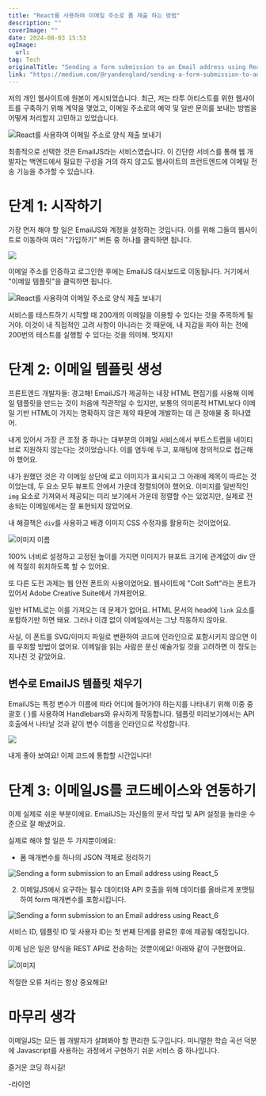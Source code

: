 ```yaml
---
title: "React를 사용하여 이메일 주소로 폼 제출 하는 방법"
description: ""
coverImage: ""
date: 2024-08-03 15:53
ogImage: 
  url: 
tag: Tech
originalTitle: "Sending a form submission to an Email address using React"
link: "https://medium.com/@ryandengland/sending-a-form-submission-to-an-email-address-using-react-9578737e4223"
---
```




저의 개인 웹사이트에 원본이 게시되었습니다. 최근, 저는 타투 아티스트를 위한 웹사이트를 구축하기 위해 계약을 맺었고, 이메일 주소로의 예약 및 일반 문의를 보내는 방법을 어떻게 처리할지 고민하고 있었습니다.

![React를 사용하여 이메일 주소로 양식 제출 보내기](/assets/img/Sending-a-form-submission-to-an-Email-address-using-React_0.png)

최종적으로 선택한 것은 EmailJS라는 서비스였습니다. 이 간단한 서비스를 통해 웹 개발자는 백엔드에서 필요한 구성을 거의 하지 않고도 웹사이트의 프런트엔드에 이메일 전송 기능을 추가할 수 있습니다.

<div class="content-ad"></div>

# 단계 1: 시작하기

가장 먼저 해야 할 일은 EmailJS와 계정을 설정하는 것입니다. 이를 위해 그들의 웹사이트로 이동하여 여러 "가입하기" 버튼 중 하나를 클릭하면 됩니다.

<img src="/assets/img/Sending-a-form-submission-to-an-Email-address-using-React_1.png" />

이메일 주소를 인증하고 로그인한 후에는 EmailJS 대시보드로 이동됩니다. 거기에서 "이메일 템플릿"을 클릭하면 됩니다.

<div class="content-ad"></div>

![React를 사용하여 이메일 주소로 양식 제출 보내기](/assets/img/Sending-a-form-submission-to-an-Email-address-using-React_2.png)

서비스를 테스트하기 시작할 때 200개의 이메일을 이용할 수 있다는 것을 주목하게 될 거야. 이것이 내 직접적인 고려 사항이 아니라는 것 때문에, 내 지갑을 파야 하는 전에 200번의 테스트를 실행할 수 있다는 것을 의미해. 멋지지!

# 단계 2: 이메일 템플릿 생성

프론트엔드 개발자들: 경고해! EmailJS가 제공하는 내장 HTML 편집기를 사용해 이메일 템플릿을 만드는 것이 처음에 직관적일 수 있지만, 보통의 의미론적 HTML보다 이메일 기반 HTML이 가지는 명확하지 않은 제약 때문에 개발하는 데 큰 장애물 중 하나였어.

<div class="content-ad"></div>

내게 있어서 가장 큰 조정 중 하나는 대부분의 이메일 서비스에서 부트스트랩을 네이티브로 지원하지 않는다는 것이었습니다. 이를 염두에 두고, 포매팅에 창의적으로 접근해야 했어요.

내가 원했던 것은 각 이메일 상단에 로고 이미지가 표시되고 그 아래에 제목이 따르는 것이었는데, 두 요소 모두 뷰포트 안에서 가운데 정렬되어야 했어요. 이미지를 일반적인 `img` 요소로 가져와서 제공되는 미리 보기에서 가운데 정렬할 수는 있었지만, 실제로 전송되는 이메일에서는 잘 표현되지 않았어요.

내 해결책은 `div`를 사용하고 배경 이미지 CSS 수정자를 활용하는 것이었어요.

![이미지 이름](/assets/img/Sending-a-form-submission-to-an-Email-address-using-React_3.png)

<div class="content-ad"></div>

100% 너비로 설정하고 고정된 높이를 가지면 이미지가 뷰포트 크기에 관계없이 div 안에 적절히 위치하도록 할 수 있어요.

또 다른 도전 과제는 웹 안전 폰트의 사용이었어요. 웹사이트에 "Colt Soft"라는 폰트가 있어서 Adobe Creative Suite에서 가져왔어요.

일반 HTML로는 이를 가져오는 데 문제가 없어요. HTML 문서의 head에 `link` 요소를 포함하기만 하면 돼요. 그러나 이겮 없이 이메일에서는 그냥 작동하지 않아요.

사실, 이 폰트를 SVG/이미지 파일로 변환하여 코드에 인라인으로 포함시키지 않으면 이를 우회할 방법이 없어요. 이메일을 읽는 사람은 문신 예술가일 것을 고려하면 이 정도는 지나친 것 같았어요.

<div class="content-ad"></div>

## 변수로 EmailJS 템플릿 채우기

EmailJS는 특정 변수가 이름에 따라 어디에 들어가야 하는지를 나타내기 위해 이중 중괄호 { }를 사용하여 Handlebars와 유사하게 작동합니다. 템플릿 미리보기에서는 API 호출에서 나타날 것과 같이 변수 이름을 인라인으로 작성합니다.

<img src="/assets/img/Sending-a-form-submission-to-an-Email-address-using-React_4.png" />

내게 좋아 보여요! 이제 코드에 통합할 시간입니다!

<div class="content-ad"></div>

# 단계 3: 이메일JS를 코드베이스와 연동하기

이제 실제로 쉬운 부분이에요. EmailJS는 자신들의 문서 작업 및 API 설정을 놀라운 수준으로 잘 해냈어요.

실제로 해야 할 일은 두 가지뿐이에요:

- 폼 매개변수를 하나의 JSON 객체로 정리하기

<div class="content-ad"></div>

![Sending a form submission to an Email address using React_5](/assets/img/Sending-a-form-submission-to-an-Email-address-using-React_5.png)

2. 이메일JS에서 요구하는 필수 데이터와 API 호출을 위해 데이터를 올바르게 포맷팅하여 form 매개변수를 포함시킵니다.

![Sending a form submission to an Email address using React_6](/assets/img/Sending-a-form-submission-to-an-Email-address-using-React_6.png)

서비스 ID, 템플릿 ID 및 사용자 ID는 첫 번째 단계를 완료한 후에 제공될 예정입니다.

<div class="content-ad"></div>

이제 남은 일은 양식을 REST API로 전송하는 것뿐이에요! 아래와 같이 구현했어요.

![이미지](/assets/img/Sending-a-form-submission-to-an-Email-address-using-React_7.png)

적절한 오류 처리는 항상 중요해요!

# 마무리 생각

<div class="content-ad"></div>

이메일JS는 모든 웹 개발자가 살펴봐야 할 편리한 도구입니다. 미니멀한 학습 곡선 덕분에 Javascript를 사용하는 과정에서 구현하기 쉬운 서비스 중 하나입니다.

즐거운 코딩 하시길!

-라이언
